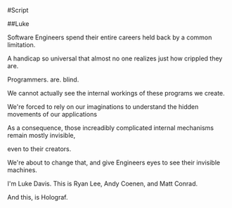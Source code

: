 #Script

##Luke

Software Engineers spend their entire careers held back by a common limitation.

A handicap so universal that almost no one realizes just how crippled they are.

Programmers. are. blind.

We cannot actually see the internal workings of these programs we create.

We're forced to rely on our imaginations to understand the hidden movements of our applications

As a consequence, those increadibly complicated internal mechanisms remain mostly invisible, 

even to their creators.

We're about to change that, and give Engineers eyes to see their invisible machines.

I'm Luke Davis. This is Ryan Lee, Andy Coenen, and Matt Conrad.

And this, is Holograf.
